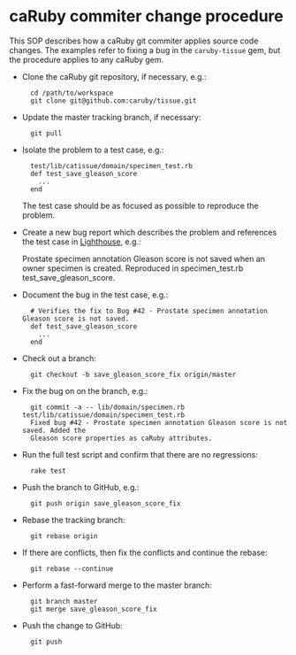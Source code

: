 caRuby commiter change procedure
================================
This SOP describes how a caRuby git commiter applies source code changes.
The examples refer to fixing a bug in the `caruby-tissue` gem, but the procedure
applies to any caRuby gem.

* Clone the caRuby git repository, if necessary, e.g.:

        cd /path/to/workspace
        git clone git@github.com:caruby/tissue.git

* Update the master tracking branch, if necessary:

        git pull
    
* Isolate the problem to a test case, e.g.:
   
        test/lib/catissue/domain/specimen_test.rb
        def test_save_gleason_score
          ...
        end
  
    The test case should be as focused as possible to reproduce the problem.

* Create a new bug report which describes the problem and references the test case in
  [Lighthouse](caruby.lighthouseapp.com), e.g.:
  
    Prostate specimen annotation Gleason score is not saved when an owner specimen is
    created. Reproduced in specimen_test.rb test_save_gleason_score.

* Document the bug in the test case, e.g.:

        # Verifies the fix to Bug #42 - Prostate specimen annotation Gleason score is not saved.
        def test_save_gleason_score
          ...
        end

* Check out a branch:

        git checkout -b save_gleason_score_fix origin/master

* Fix the bug on on the branch, e.g.:

        git commit -a -- lib/domain/specimen.rb test/lib/catissue/domain/specimen_test.rb
        Fixed bug #42 - Prostate specimen annotation Gleason score is not saved. Added the
        Gleason score properties as caRuby attributes.

* Run the full test script and confirm that there are no regressions:

        rake test

* Push the branch to GitHub, e.g.:

        git push origin save_gleason_score_fix

* Rebase the tracking branch:

        git rebase origin
    
* If there are conflicts, then fix the conflicts and continue the rebase:

        git rebase --continue

* Perform a fast-forward merge to the master branch:

        git branch master
        git merge save_gleason_score_fix

* Push the change to GitHub:

        git push
